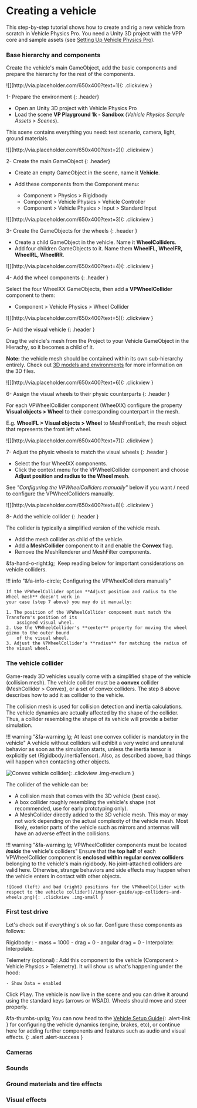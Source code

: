 # Creating a vehicle

This step-by-step tutorial shows how to create and rig a new vehicle from scratch in Vehicle Physics
Pro. You need a Unity 3D project with the VPP core and sample assets (see [Setting Up Vehicle Physics Pro](/user-guide/setting-up-vpp)).

### Base hierarchy and components

Create the vehicle's main GameObject, add the basic components and prepare the hierarchy for the
rest of the components.
<div class="slick-carousel">
<section class="test-slider slider">
<div>
![](http://via.placeholder.com/650x400?text=1){: .clickview }

1- Prepare the environment
{: .header}

- Open an Unity 3D project with Vehicle Physics Pro
- Load the scene **VP Playground 1k - Sandbox**
(_Vehicle Physics Sample Assets > Scenes_).

This scene contains everything you need: test scenario, camera, light, ground materials.

</div>
<div>
![](http://via.placeholder.com/650x400?text=2){: .clickview }

2- Create the main GameObject
{: .header}

- Create an empty GameObject in the scene, name it **Vehicle**.
- Add these components from the Component menu:

	- Component > Physics > Rigidbody
	- Component > Vehicle Physics > Vehicle Controller
	- Component > Vehicle Physics > Input > Standard Input

</div>
<div>
![](http://via.placeholder.com/650x400?text=3){: .clickview }

3- Create the GameObjects for the wheels
{: .header }

- Create a child GameObject in the vehicle. Name it **WheelColliders**.
- Add four children GameObjects to it. Name them **WheelFL, WheelFR, WheelRL, WheelRR**.

</div>
<div>
![](http://via.placeholder.com/650x400?text=4){: .clickview }

4- Add the wheel components
{: .header }

Select the four WheelXX GameObjects, then add a **VPWheelCollider** component to them:

- Component > Vehicle Physics > Wheel Collider

</div>
<div>
![](http://via.placeholder.com/650x400?text=5){: .clickview }

5- Add the visual vehicle
{: .header }

Drag the vehicle's mesh from the Project to your Vehicle GameObject in the Hierachy, so it becomes
a child of it.

**Note:** the vehicle mesh should be contained within its own sub-hierarchy entirely. Check out [3D models and environments](/user-guide/3d-models)
for more information on the 3D files.

</div>
<div>
![](http://via.placeholder.com/650x400?text=6){: .clickview }

6- Assign the visual wheels to their physic counterparts
{: .header }

For each VPWheelCollider component (WheelXX) configure the property **Visual objects > Wheel** to
their corresponding counterpart in the mesh.

E.g. **WheelFL > Visual objects > Wheel** to MeshFrontLeft, the mesh object that represents the
front left wheel.

</div>
<div>
![](http://via.placeholder.com/650x400?text=7){: .clickview }

7- Adjust the physic wheels to match the visual wheels
{: .header }

- Select the four WheelXX components.
- Click the context menu for the VPWheelCollider component and choose **Adjust position and radius
	to the Wheel mesh**.

See _"Configuring the VPWheelColliders manually"_ below if you want / need to configure the
VPWheelColliders manually.

</div>
<div>
![](http://via.placeholder.com/650x400?text=8){: .clickview }

8- Add the vehicle collider
{: .header }

The collider is typically a simplified version of the vehicle mesh.

- Add the mesh collider as child of the vehicle.
- Add a **MeshCollider** component to it and enable the **Convex** flag.
- Remove the MeshRenderer and MeshFilter components.

&fa-hand-o-right:lg;&nbsp; Keep reading below for important considerations on vehicle colliders.

</div>
</section>
</div>
<script src="/js/slick.min.js" type="text/javascript" charset="utf-8"></script>
<script type="text/javascript">
$(document).on('ready', function() {
  $(".slider").slick({
	dots: true,
	arrows: true,
	infinite: false,
	draggable: false,
	accessibility: false,
	speed: 0,
	pauseOnDotsHover: true,
	fade: true,
	slidesToShow: 1,
	slidesToScroll: 1,
	dotsClass: 'gusi-dots'
  });
});
</script>

!!! info "&fa-info-circle; Configuring the VPWheelColliders manually"

	If the VPWheelCollider option **Adjust position and radius to the Wheel mesh** doesn't work in
	your case (step 7 above) you may do it manually:

	1. The position of the VPWheelCollider component must match the Transform's position of its
		assigned visual wheel.
	2. Use the VPWheelCollider's **center** property for moving the wheel gizmo to the outer bound
		of the visual wheel.
	3. Adjust the VPWheelCollider's **radius** for matching the radius of the visual wheel.

### The vehicle collider

Game-ready 3D vehicles usually come with a simplified shape of the vehicle (collision mesh). The
vehicle collider must be a **convex** collider (MeshCollider > Convex), or a set of convex
colliders. The step 8 above describes how to add it as  collider to the vehicle.

The collision mesh is used for collision detection and inertia calculations. The vehicle dynamics
are actually affected by the shape of the collider. Thus, a collider resembling the shape of its
vehicle will provide a better simulation.

!!! warning "&fa-warning:lg; At least one convex collider is mandatory in the vehicle"
	A vehicle without colliders will exhibit a very weird and unnatural behavior as soon as the
	simulation starts, unless the inertia tensor is explicitly set (Rigidbody.inertiaTensor).
	Also, as described above, bad things will happen when contacting other objects.

![Convex vehicle collider](/img/user-guide/vpp-vehicle-collider.png){: .clickview .img-medium }

The collider of the vehicle can be:

- A collision mesh that comes with the 3D vehicle (best case).
- A box collider roughly resembling the vehicle's shape (not recommended, use for early prototyping
	only).
- A MeshCollider directly added to the 3D vehicle mesh. This may or	may not work depending on the
	actual complexity of the vehicle mesh. Most likely, exterior parts of the vehicle such as
	mirrors and antennas will have an adverse effect in the collisions.

!!! warning "&fa-warning:lg; VPWheelCollider components must be located _**inside**_ the vehicle's colliders"
	Ensure that the **top half** of each VPWheelCollider component is **enclosed within regular
	convex colliders** belonging to the vehicle's main rigidbody. No joint-attached colliders are
	valid here. Otherwise, strange behaviors and side effects may happen when the vehicle enters in
	contact with other objects.

	![Good (left) and bad (right) positions for the VPWheelCollider with respect to the vehicle collider](/img/user-guide/vpp-colliders-and-wheels.png){: .clickview .img-small }

### First test drive

Let's check out if everything's ok so far. Configure these components as follows:

Rigidbody
:	- mass = 1000
	- drag = 0
	- angular drag = 0
	- Interpolate: Interpolate.

Telemetry (optional)
:	Add this component to the vehicle (Component > Vehicle Physics > Telemetry). It will show us
	what's happening under the hood:

	- Show Data = enabled

Click <kbd>Play</kbd>. The vehicle is now live in the scene and you can drive it around using the
standard keys (arrows or WSAD). Wheels should move and steer properly.

&fa-thumbs-up:lg; You can now head to the [Vehicle Setup Guide](vehicle-setup.md){: .alert-link }
for configuring the vehicle dynamics (engine, brakes, etc), or continue here for adding further
components and features such as audio and visual effects.
{: .alert .alert-success }


### Cameras

### Sounds

### Ground materials and tire effects

### Visual effects

